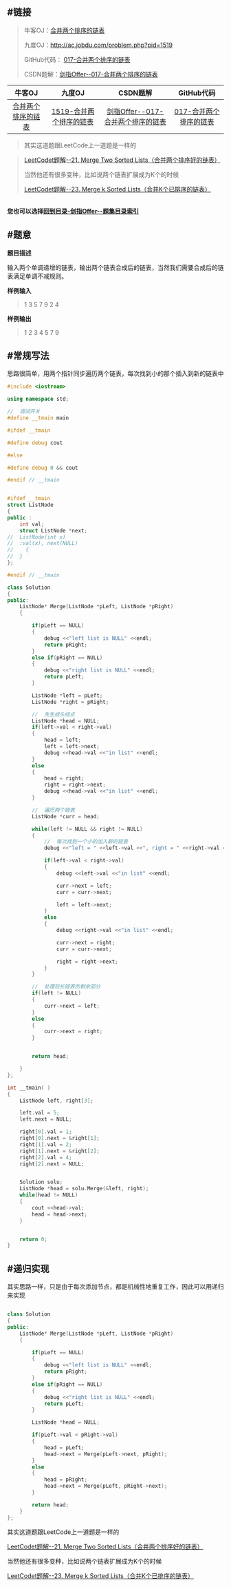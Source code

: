 #链接
------- 

>牛客OJ：[合并两个排序的链表](http://www.nowcoder.com/practice/d8b6b4358f774294a89de2a6ac4d9337?tpId=13&tqId=11169&rp=1&ru=%2Fta%2Fcoding-interviews&qru=%2Fta%2Fcoding-interviews%2Fquestion-ranking)
> 
>九度OJ：http://ac.jobdu.com/problem.php?pid=1519
> 
>GitHub代码： [017-合并两个排序的链表](https://github.com/gatieme/CodingInterviews/tree/master/017-合并两个排序的链表)
>
>CSDN题解：[剑指Offer--017-合并两个排序的链表](http://blog.csdn.net/gatieme/article/details/51138298)


| 牛客OJ | 九度OJ | CSDN题解 | GitHub代码 
|:-------:|:-------:|:-------:|:-------:|
|[合并两个排序的链表](http://www.nowcoder.com/practice/d8b6b4358f774294a89de2a6ac4d9337?tpId=13&tqId=11169&rp=1&ru=%2Fta%2Fcoding-interviews&qru=%2Fta%2Fcoding-interviews%2Fquestion-ranking) | [1519-合并两个排序的链表](http://ac.jobdu.com/problem.php?pid=1518) | [剑指Offer--017-合并两个排序的链表](http://blog.csdn.net/gatieme/article/details/51138298) | [017-合并两个排序的链表](https://github.com/gatieme/CodingInterviews/tree/master/017-合并两个排序的链表)|


>其实这道题跟LeetCode上一道题是一样的

>[LeetCodet题解--21. Merge Two Sorted Lists（合并两个排序好的链表）](http://blog.csdn.net/gatieme/article/details/51094742)
>
>当然他还有很多变种，比如说两个链表扩展成为K个的时候
>
>[LeetCodet题解--23. Merge k Sorted Lists（合并K个已排序的链表）](http://blog.csdn.net/gatieme/article/details/51097730)


<br>**您也可以选择[回到目录-剑指Offer--题集目录索引](http://blog.csdn.net/gatieme/article/details/51916802)**



#题意
-------

**题目描述**

输入两个单调递增的链表，输出两个链表合成后的链表，当然我们需要合成后的链表满足单调不减规则。

**样例输入**

>1 3 5 7 9
>2 4

**样例输出**

>1 2 3 4 5 7 9


#常规写法
-------

思路很简单，用两个指针同步遍历两个链表，每次找到小的那个插入到新的链表中

```cpp
#include <iostream>

using namespace std;

//  调试开关
#define __tmain main

#ifdef __tmain

#define debug cout

#else

#define debug 0 && cout

#endif // __tmain


#ifdef __tmain
struct ListNode
{
public :
	int val;
	struct ListNode *next;
//	ListNode(int x)
//	:val(x), next(NULL)
//    {
//	}
};

#endif // __tmain

class Solution
{
public:
    ListNode* Merge(ListNode *pLeft, ListNode *pRight)
    {

        if(pLeft == NULL)
        {
            debug <<"left list is NULL" <<endl;
            return pRight;
        }
        else if(pRight == NULL)
        {
            debug <<"right list is NULL" <<endl;
            return pLeft;
        }

        ListNode *left = pLeft;
        ListNode *right = pRight;

        //  先生成头结点
        ListNode *head = NULL;
        if(left->val < right->val)
        {
            head = left;
            left = left->next;
            debug <<head->val <<"in list" <<endl;
        }
        else
        {
            head = right;
            right = right->next;
            debug <<head->val <<"in list" <<endl;
        }

        //  遍历两个链表
        ListNode *curr = head;

        while(left != NULL && right != NULL)
        {
            //  每次找到一个小的加入新的链表
            debug <<"left = " <<left->val <<", right = " <<right->val <<endl;

            if(left->val < right->val)
            {
                debug <<left->val <<"in list" <<endl;

                curr->next = left;
                curr = curr->next;

                left = left->next;
            }
            else
            {
                debug <<right->val <<"in list" <<endl;

                curr->next = right;
                curr = curr->next;

                right = right->next;
            }
        }

        //  处理较长链表的剩余部分
        if(left != NULL)
        {
            curr->next = left;
        }
        else
        {
            curr->next = right;
        }


        return head;

    }
};

int __tmain( )
{
    ListNode left, right[3];

    left.val = 5;
    left.next = NULL;

    right[0].val = 1;
    right[0].next = &right[1];
    right[1].val = 2;
    right[1].next = &right[2];
    right[2].val = 4;
    right[2].next = NULL;


    Solution solu;
    ListNode *head = solu.Merge(&left, right);
    while(head != NULL)
    {
        cout <<head->val;
        head = head->next;
    }


    return 0;
}

```


#递归实现
-------

其实思路一样，只是由于每次添加节点，都是机械性地重复工作，因此可以用递归来实现

```cpp

class Solution
{
public:
    ListNode* Merge(ListNode *pLeft, ListNode *pRight)
    {

        if(pLeft == NULL)
        {
            debug <<"left list is NULL" <<endl;
            return pRight;
        }
        else if(pRight == NULL)
        {
            debug <<"right list is NULL" <<endl;
            return pLeft;
        }

        ListNode *head = NULL;

        if(pLeft->val < pRight->val)
        {
            head = pLeft;
            head->next = Merge(pLeft->next, pRight);
        }
        else
        {
            head = pRight;
            head->next = Merge(pLeft, pRight->next);
        }

        return head;
    }
};


```

其实这道题跟LeetCode上一道题是一样的

[LeetCodet题解--21. Merge Two Sorted Lists（合并两个排序好的链表）](http://blog.csdn.net/gatieme/article/details/51094742)

当然他还有很多变种，比如说两个链表扩展成为K个的时候
 
[LeetCodet题解--23. Merge k Sorted Lists（合并K个已排序的链表）](http://blog.csdn.net/gatieme/article/details/51097730)
